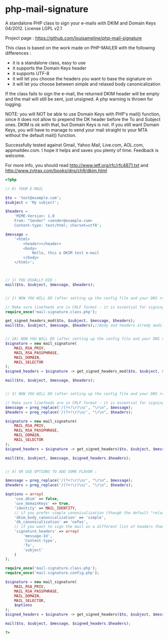 php-mail-signature
==================

A standalone PHP class to sign your e-mails with DKIM and Domain Keys 04/2012.
License LGPL v2.1

Project page : https://github.com/louisameline/php-mail-signature

This class is based on the work made on PHP-MAILER with the following differences :
- it is a standalone class, easy to use
- it supports the Domain Keys header
- it supports UTF-8
- it will let you choose the headers you want to base the signature on
- it will let you choose between simple and relaxed body canonicalization

If the class fails to sign the e-mail, the returned DKIM header will be empty and the mail will still be sent, just unsigned. A php warning is thrown for logging.

NOTE: you will NOT be able to use Domain Keys with PHP's mail() function, since it does not allow to prepend the DK header before the To and Subject ones. DKIM is ok with that, but Domain Keys is not. If you still want Domain Keys, you will have to manage to send your mail straight to your MTA without the default mail() function.

Successfully tested against Gmail, Yahoo Mail, Live.com, AOL.com, appmaildev.com.
I hope it helps and saves you plenty of time. Feedback is welcome.

For more info, you should read http://www.ietf.org/rfc/rfc4871.txt and http://www.zytrax.com/books/dns/ch9/dkim.html

```php
<?php

// 0) YOUR E-MAIL

$to = 'test@example.com';
$subject = 'My subject';

$headers =
	'MIME-Version: 1.0
	From: "Sender" <sender@example.com>
	Content-type: text/html; charset=utf8';

$message =
	'<html>
		<header></header>
		<body>
			Hello, this a DKIM test e-mail
		</body>
	</html>';



// 1) YOU USUALLY DID :
mail($to, $subject, $message, $headers);


// 2) NOW YOU WILL DO (after setting up the config file and your DNS records) :

// Make sure linefeeds are in CRLF format - it is essential for signing
require_once('mail-signature.class.php');

get_signed_headers_mod($to, $subject, $message, $headers);
mail($to, $subject, $message, $headers);//Body and headers alredy modifited


// 2A) NOW YOU WILL DO (after setting up the config file and your DNS records) :
$signature = new mail_signature(
	MAIL_RSA_PRIV,
	MAIL_RSA_PASSPHRASE,
	MAIL_DOMAIN,
	MAIL_SELECTOR
);
$signed_headers = $signature -> get_signed_headers_mod($to, $subject, $message, $headers);

mail($to, $subject, $message, $headers);


// 3) NOW YOU WILL DO (after setting up the config file and your DNS records) :

// Make sure linefeeds are in CRLF format - it is essential for signing
$message = preg_replace('/(?<!\r)\n/', "\r\n", $message);
$headers = preg_replace('/(?<!\r)\n/', "\r\n", $headers);

$signature = new mail_signature(
	MAIL_RSA_PRIV,
	MAIL_RSA_PASSPHRASE,
	MAIL_DOMAIN,
	MAIL_SELECTOR
);
$signed_headers = $signature -> get_signed_headers($to, $subject, $message, $headers);

mail($to, $subject, $message, $signed_headers.$headers);


// 4) OR USE OPTIONS TO ADD SOME FLAVOR :

$message = preg_replace('/(?<!\r)\n/', "\r\n", $message);
$headers = preg_replace('/(?<!\r)\n/', "\r\n", $headers);

$options = array(
	'use_dkim' => false,
	'use_domainKeys' => true,
	'identity' => MAIL_IDENTITY,
	// if you prefer simple canonicalization (though the default "relaxed" is recommended)
	'dkim_body_canonicalization' => 'simple',
	'dk_canonicalization' => 'nofws',
	// if you want to sign the mail on a different list of headers than the default one (see class constructor). Case-insensitive.
	'signature_headers' => array(
		'message-Id',
		'Content-type',
		'To',
		'subject'
	)
);

require_once('mail-signature.class.php');
require_once('mail-signature.config.php');

$signature = new mail_signature(
	MAIL_RSA_PRIV,
	MAIL_RSA_PASSPHRASE,
	MAIL_DOMAIN,
	MAIL_SELECTOR,
	$options
);
$signed_headers = $signature -> get_signed_headers($to, $subject, $message, $headers);

mail($to, $subject, $message, $signed_headers.$headers);

?>
```
